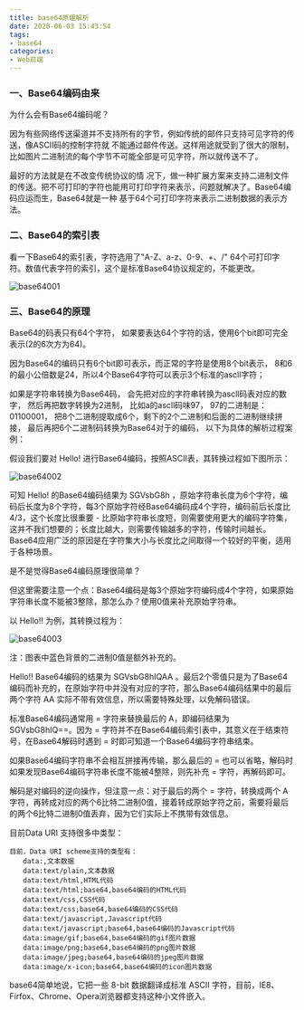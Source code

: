 ```yaml
---
title: base64原理解析
date: 2020-06-03 15:43:54
tags:
- base64
categories:
- Web前端
---
```

### 一、Base64编码由来

为什么会有Base64编码呢？

因为有些网络传送渠道并不支持所有的字节，例如传统的邮件只支持可见字符的传送，像ASCII码的控制字符就 不能通过邮件传送。这样用途就受到了很大的限制，比如图片二进制流的每个字节不可能全部是可见字符，所以就传送不了。

最好的方法就是在不改变传统协议的情 况下，做一种扩展方案来支持二进制文件的传送。把不可打印的字符也能用可打印字符来表示，问题就解决了。Base64编码应运而生，Base64就是一种 基于64个可打印字符来表示二进制数据的表示方法。

### 二、Base64的索引表

看一下Base64的索引表，字符选用了"A-Z、a-z、0-9、+、/" 64个可打印字符。数值代表字符的索引，这个是标准Base64协议规定的，不能更改。

![base64001](http://alivnram-test.oss-cn-beijing.aliyuncs.com/alivnblog/base64001.jpg)

### 三、Base64的原理

Base64的码表只有64个字符， 如果要表达64个字符的话，使用6个bit即可完全表示(2的6次方为64)。

因为Base64的编码只有6个bit即可表示，而正常的字符是使用8个bit表示， 8和6的最小公倍数是24，所以4个Base64字符可以表示3个标准的ascll字符；

如果是字符串转换为Base64码， 会先把对应的字符串转换为ascll码表对应的数字， 然后再把数字转换为2进制， 比如a的ascll码味97， 97的二进制是：01100001， 把8个二进制提取成6个，剩下的2个二进制和后面的二进制继续拼接， 最后再把6个二进制码转换为Base64对于的编码， 以下为具体的解析过程案例：

假设我们要对 Hello! 进行Base64编码，按照ASCII表，其转换过程如下图所示：

![base64002](http://alivnram-test.oss-cn-beijing.aliyuncs.com/alivnblog/base64002.jpg)

可知 Hello! 的Base64编码结果为 SGVsbG8h ，原始字符串长度为6个字符，编码后长度为8个字符，每3个原始字符经Base64编码成4个字符，编码前后长度比4/3，这个长度比很重要 - 比原始字符串长度短，则需要使用更大的编码字符集，这并不我们想要的；长度比越大，则需要传输越多的字符，传输时间越长。Base64应用广泛的原因是在字符集大小与长度比之间取得一个较好的平衡，适用于各种场景。

是不是觉得Base64编码原理很简单？

但这里需要注意一个点：Base64编码是每3个原始字符编码成4个字符，如果原始字符串长度不能被3整除，那怎么办？使用0值来补充原始字符串。

以 Hello!! 为例，其转换过程为：

![base64003](http://alivnram-test.oss-cn-beijing.aliyuncs.com/alivnblog/base64003.jpg)

注：图表中蓝色背景的二进制0值是额外补充的。

Hello!! Base64编码的结果为 SGVsbG8hIQAA 。最后2个零值只是为了Base64编码而补充的，在原始字符中并没有对应的字符，那么Base64编码结果中的最后两个字符 AA 实际不带有效信息，所以需要特殊处理，以免解码错误。

标准Base64编码通常用 = 字符来替换最后的 A，即编码结果为 SGVsbG8hIQ==。因为 = 字符并不在Base64编码索引表中，其意义在于结束符号，在Base64解码时遇到 = 时即可知道一个Base64编码字符串结束。

如果Base64编码字符串不会相互拼接再传输，那么最后的 = 也可以省略，解码时如果发现Base64编码字符串长度不能被4整除，则先补充 = 字符，再解码即可。

解码是对编码的逆向操作，但注意一点：对于最后的两个 = 字符，转换成两个 A 字符，再转成对应的两个6比特二进制0值，接着转成原始字符之前，需要将最后的两个6比特二进制0值丢弃，因为它们实际上不携带有效信息。

目前Data URI 支持很多中类型：

```
目前，Data URI scheme支持的类型有：
　　data:,文本数据
　　data:text/plain,文本数据
　　data:text/html,HTML代码
　　data:text/html;base64,base64编码的HTML代码
　　data:text/css,CSS代码
　　data:text/css;base64,base64编码的CSS代码
　　data:text/javascript,Javascript代码
　　data:text/javascript;base64,base64编码的Javascript代码
　　data:image/gif;base64,base64编码的gif图片数据
　　data:image/png;base64,base64编码的png图片数据
　　data:image/jpeg;base64,base64编码的jpeg图片数据
　　data:image/x-icon;base64,base64编码的icon图片数据
```

base64简单地说，它把一些 8-bit 数据翻译成标准 ASCII 字符，目前，IE8、Firfox、Chrome、Opera浏览器都支持这种小文件嵌入。

